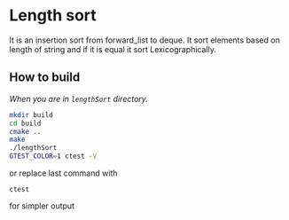 # Length sort

It is an insertion sort from forward_list to deque. It sort elements based on length of string and
if it is equal it sort Lexicographically.

## How to build

*When you are in `lengthSort` directory.*

```bash
mkdir build
cd build
cmake ..
make
./lengthSort
GTEST_COLOR=1 ctest -V
```
or replace last command with
```
ctest
```
for simpler output

